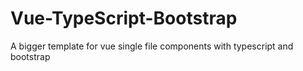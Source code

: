 # Vue-TypeScript-Bootstrap
A bigger template for vue single file components with typescript and bootstrap
